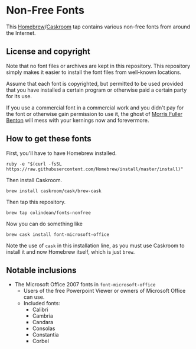 # Non-Free Fonts

This [Homebrew](http://brew.sh)/[Caskroom](http://caskroom.io) tap contains
various non-free fonts from around the Internet.

## License and copyright

Note that no font files or archives are kept in this repository. This repository
simply makes it easier to install the font files from well-known locations.

Assume that each font is copyrighted, but permitted to be used provided that you
have installed a certain program or otherwise paid a certain party for its use.

If you use a commercial font in a commercial work and you didn't pay for
the font or otherwise gain permission to use it, the ghost of
[Morris Fuller Benton](https://en.wikipedia.org/wiki/Morris_Fuller_Benton) will
mess with your kernings now and forevermore.

## How to get these fonts

First, you'll have to have Homebrew installed.

    ruby -e "$(curl -fsSL https://raw.githubusercontent.com/Homebrew/install/master/install)"

Then install Caskroom.

    brew install caskroom/cask/brew-cask

Then tap this repository.

    brew tap colindean/fonts-nonfree

Now you can do something like

    brew cask install font-microsoft-office

Note the use of `cask` in this installation line, as you must use Caskroom to
install it and now Homebrew itself, which is just `brew`.

## Notable inclusions

* The Microsoft Office 2007 fonts in `font-microsoft-office`
  * Users of the free Powerpoint Viewer or owners of Microsoft Office can use.
  * Included fonts:
    * Calibri
    * Cambria
    * Candara
    * Consolas
    * Constantia
    * Corbel
